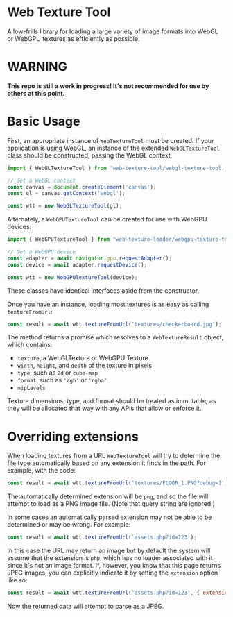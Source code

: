 # Web Texture Tool

A low-frills library for loading a large variety of image formats into WebGL or WebGPU textures as efficiently as
possible.

# WARNING

**This repo is still a work in progress! It's not recommended for use by others at this point.**

# Basic Usage

First, an appropriate instance of `WebTextureTool` must be created. If your application is using WebGL, an instance of
the extended `WebGLTextureTool` class should be constructed, passing the WebGL context:

```js
import { WebGLTextureTool } from "web-texture-tool/webgl-texture-tool.js"

// Get a WebGL context
const canvas = document.createElement('canvas');
const gl = canvas.getContext('webgl');

const wtt = new WebGLTextureTool(gl);
```

Alternately, a `WebGPUTextureTool` can be created for use with WebGPU devices:

```js
import { WebGPUTextureTool } from "web-texture-loader/webgpu-texture-tool.js"

// Get a WebGPU device
const adapter = await navigator.gpu.requestAdapter();
const device = await adapter.requestDevice();

const wtt = new WebGPUTextureTool(device);
```

These classes have identical interfaces aside from the constructor.

Once you have an instance, loading most textures is as easy as calling `textureFromUrl`:

```js
const result = await wtt.textureFromUrl('textures/checkerboard.jpg');
```

The method returns a promise which resolves to a `WebTextureResult` object, which contains:

 - `texture`, a WebGLTexture or WebGPU Texture
 - `width`, `height`, and `depth` of the texture in pixels
 - `type`, such as `2d` or `cube-map`
 - `format`, such as `'rgb'` or `'rgba'`
 - `mipLevels`

Texture dimensions, type, and format should be treated as immutable, as they will be allocated that way with any APIs
that allow or enforce it.

# Overriding extensions

When loading textures from a URL `WebTextureTool` will try to determine the file type automatically based on
any extension it finds in the path. For example, with the code:

```js
const result = await wtt.textureFromUrl('textures/FLOOR_1.PNG?debug=1');
```

The automatically determined extension will be `png`, and so the file will attempt to load as a PNG image file. (Note
that query string are ignored.)

In some cases an automatically parsed extension may not be able to be determined or may be wrong. For example:

```js
const result = await wtt.textureFromUrl('assets.php?id=123');
```

In this case the URL may return an image but by default the system will assume that the extension is `php`, which has no
loader associated with it since it's not an image format. If, however, you know that this page returns JPEG images, you can explicitly indicate it by setting the `extension` option like so:

```js
const result = await wtt.textureFromUrl('assets.php?id=123', { extension: 'jpg' });
```

Now the returned data will attempt to parse as a JPEG.
